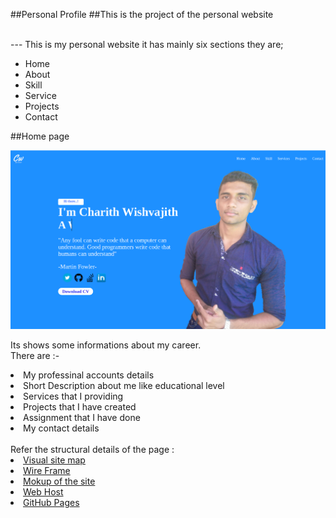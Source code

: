 ##Personal Profile
##This is the project of the personal website<br><br>

--- This is my personal website it has mainly six sections they are;
<ul>
    <li>Home</li>    
    <li>About</li>    
    <li>Skill</li>    
    <li>Service</li>    
    <li>Projects</li>    
    <li>Contact</li>    
</ul>

##Home page

![Screenshot](assets/readmeImages/homePageImage.png)

Its shows some informations about my career.<br>
There are :-
 <li> My professinal accounts details  
 <li> Short Description about me like educational level  
 <li> Services that I providing  
 <li> Projects that I have created   
 <li> Assignment that I have done   
 <li> My contact details
 <br>  
 <br>
Refer the structural details of the page :
 <li> <a href="https://www.gloomaps.com/">Visual site map</a></li>
 <li> <a href="https://wireframe.cc/HnABtB">Wire Frame</a></li>
 <li> <a href="https://www.figma.com/file/QhciT7BfnBXxFWONNQTgiL/Web_Project?node-id=0%3A1">Mokup of the site</a></li>
 <li> <a href="https://charithwishvajith.000webhostapp.com/">Web Host</a></li>
 <li> <a href="https://charith127.github.io/MyProfile/">GitHub Pages</a></li>
